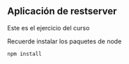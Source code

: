 ## Aplicación de restserver

Este es el ejercicio del curso

Recuerde instalar los paquetes de node

```
npm install
```